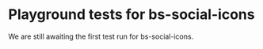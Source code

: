 # Playground tests for bs-social-icons
We are still awaiting the first test run for bs-social-icons.
